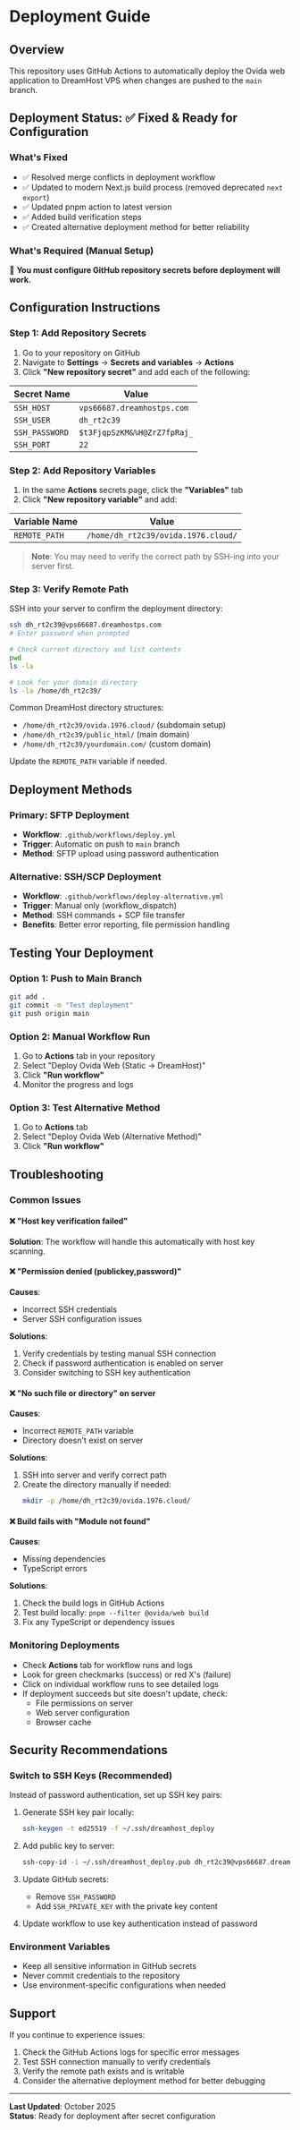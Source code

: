# Deployment Guide

## Overview
This repository uses GitHub Actions to automatically deploy the Ovida web application to DreamHost VPS when changes are pushed to the `main` branch.

## Deployment Status: ✅ Fixed & Ready for Configuration

### What's Fixed
- ✅ Resolved merge conflicts in deployment workflow
- ✅ Updated to modern Next.js build process (removed deprecated `next export`)
- ✅ Updated pnpm action to latest version
- ✅ Added build verification steps
- ✅ Created alternative deployment method for better reliability

### What's Required (Manual Setup)
🚨 **You must configure GitHub repository secrets before deployment will work.**

## Configuration Instructions

### Step 1: Add Repository Secrets

1. Go to your repository on GitHub
2. Navigate to **Settings** → **Secrets and variables** → **Actions**
3. Click **"New repository secret"** and add each of the following:

| Secret Name | Value |
|------------|--------|
| `SSH_HOST` | `vps66687.dreamhostps.com` |
| `SSH_USER` | `dh_rt2c39` |
| `SSH_PASSWORD` | `$t3FjqpSzKM&%H@ZrZ7fpRaj_` |
| `SSH_PORT` | `22` |

### Step 2: Add Repository Variables

1. In the same **Actions** secrets page, click the **"Variables"** tab
2. Click **"New repository variable"** and add:

| Variable Name | Value |
|--------------|--------|
| `REMOTE_PATH` | `/home/dh_rt2c39/ovida.1976.cloud/` |

> **Note**: You may need to verify the correct path by SSH-ing into your server first.

### Step 3: Verify Remote Path

SSH into your server to confirm the deployment directory:

```bash
ssh dh_rt2c39@vps66687.dreamhostps.com
# Enter password when prompted

# Check current directory and list contents
pwd
ls -la

# Look for your domain directory
ls -la /home/dh_rt2c39/
```

Common DreamHost directory structures:
- `/home/dh_rt2c39/ovida.1976.cloud/` (subdomain setup)
- `/home/dh_rt2c39/public_html/` (main domain)
- `/home/dh_rt2c39/yourdomain.com/` (custom domain)

Update the `REMOTE_PATH` variable if needed.

## Deployment Methods

### Primary: SFTP Deployment
- **Workflow**: `.github/workflows/deploy.yml`
- **Trigger**: Automatic on push to `main` branch
- **Method**: SFTP upload using password authentication

### Alternative: SSH/SCP Deployment
- **Workflow**: `.github/workflows/deploy-alternative.yml`
- **Trigger**: Manual only (workflow_dispatch)
- **Method**: SSH commands + SCP file transfer
- **Benefits**: Better error reporting, file permission handling

## Testing Your Deployment

### Option 1: Push to Main Branch
```bash
git add .
git commit -m "Test deployment"
git push origin main
```

### Option 2: Manual Workflow Run
1. Go to **Actions** tab in your repository
2. Select "Deploy Ovida Web (Static → DreamHost)"
3. Click **"Run workflow"**
4. Monitor the progress and logs

### Option 3: Test Alternative Method
1. Go to **Actions** tab
2. Select "Deploy Ovida Web (Alternative Method)"
3. Click **"Run workflow"**

## Troubleshooting

### Common Issues

#### ❌ "Host key verification failed"
**Solution**: The workflow will handle this automatically with host key scanning.

#### ❌ "Permission denied (publickey,password)"
**Causes**:
- Incorrect SSH credentials
- Server SSH configuration issues

**Solutions**:
1. Verify credentials by testing manual SSH connection
2. Check if password authentication is enabled on server
3. Consider switching to SSH key authentication

#### ❌ "No such file or directory" on server
**Causes**:
- Incorrect `REMOTE_PATH` variable
- Directory doesn't exist on server

**Solutions**:
1. SSH into server and verify correct path
2. Create the directory manually if needed:
   ```bash
   mkdir -p /home/dh_rt2c39/ovida.1976.cloud/
   ```

#### ❌ Build fails with "Module not found"
**Causes**:
- Missing dependencies
- TypeScript errors

**Solutions**:
1. Check the build logs in GitHub Actions
2. Test build locally: `pnpm --filter @ovida/web build`
3. Fix any TypeScript or dependency issues

### Monitoring Deployments

- Check **Actions** tab for workflow runs and logs
- Look for green checkmarks (success) or red X's (failure)
- Click on individual workflow runs to see detailed logs
- If deployment succeeds but site doesn't update, check:
  - File permissions on server
  - Web server configuration
  - Browser cache

## Security Recommendations

### Switch to SSH Keys (Recommended)
Instead of password authentication, set up SSH key pairs:

1. Generate SSH key pair locally:
   ```bash
   ssh-keygen -t ed25519 -f ~/.ssh/dreamhost_deploy
   ```

2. Add public key to server:
   ```bash
   ssh-copy-id -i ~/.ssh/dreamhost_deploy.pub dh_rt2c39@vps66687.dreamhostps.com
   ```

3. Update GitHub secrets:
   - Remove `SSH_PASSWORD`
   - Add `SSH_PRIVATE_KEY` with the private key content

4. Update workflow to use key authentication instead of password

### Environment Variables
- Keep all sensitive information in GitHub secrets
- Never commit credentials to the repository
- Use environment-specific configurations when needed

## Support

If you continue to experience issues:
1. Check the GitHub Actions logs for specific error messages
2. Test SSH connection manually to verify credentials
3. Verify the remote path exists and is writable
4. Consider the alternative deployment method for better debugging

---

**Last Updated**: October 2025  
**Status**: Ready for deployment after secret configuration